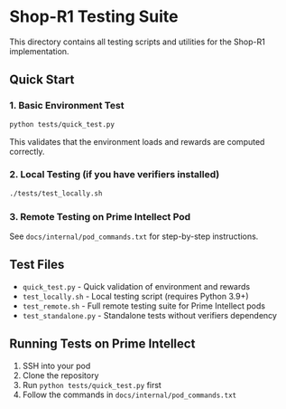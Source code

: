 # Shop-R1 Testing Suite

This directory contains all testing scripts and utilities for the Shop-R1 implementation.

## Quick Start

### 1. Basic Environment Test
```bash
python tests/quick_test.py
```
This validates that the environment loads and rewards are computed correctly.

### 2. Local Testing (if you have verifiers installed)
```bash
./tests/test_locally.sh
```

### 3. Remote Testing on Prime Intellect Pod
See `docs/internal/pod_commands.txt` for step-by-step instructions.

## Test Files

- `quick_test.py` - Quick validation of environment and rewards
- `test_locally.sh` - Local testing script (requires Python 3.9+)
- `test_remote.sh` - Full remote testing suite for Prime Intellect pods
- `test_standalone.py` - Standalone tests without verifiers dependency

## Running Tests on Prime Intellect

1. SSH into your pod
2. Clone the repository
3. Run `python tests/quick_test.py` first
4. Follow the commands in `docs/internal/pod_commands.txt`